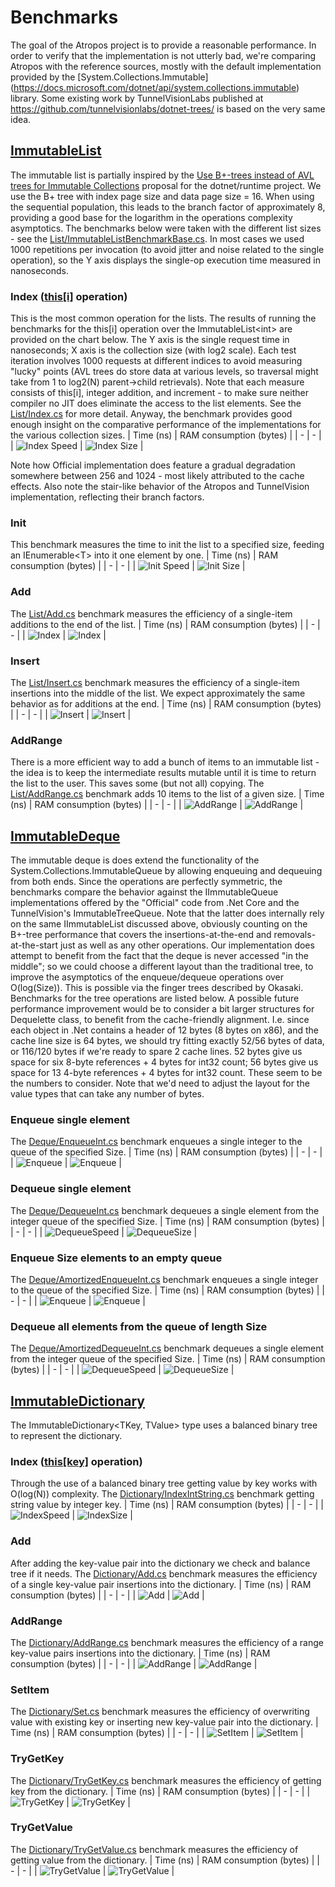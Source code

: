 # Benchmarks
The goal of the Atropos project is to provide a reasonable performance.
In order to verify that the implementation is not utterly bad, we're comparing Atropos with the reference sources, mostly with the 
default implementation provided by the [System.Collections.Immutable] (https://docs.microsoft.com/dotnet/api/system.collections.immutable) library.
Some existing work by TunnelVisionLabs published at https://github.com/tunnelvisionlabs/dotnet-trees/ is based on the very same idea.
## [ImmutableList](../Atropos/Documentation/ImmutableList-T-.md 'Atropos.ImmutableList&lt;T&gt;')
The immutable list is partially inspired by the [Use B+-trees instead of AVL trees for Immutable Collections](https://github.com/dotnet/runtime/issues/14477) proposal for the dotnet/runtime project.
We use the B+ tree with index page size and data page size = 16. When using the sequential population, this leads to the branch factor of approximately 8, providing a good base for the 
logarithm in the operations complexity asymptotics. 
The benchmarks below were taken with the different list sizes - see the [List/ImmutableListBenchmarkBase.cs](./List/ImmutableListBenchmarkBase.cs#L39).
In most cases we used 1000 repetitions per invocation (to avoid jitter and noise related to the single operation), so the Y axis displays the single-op execution time measured in nanoseconds. 
### Index ([this[i]](../Atropos/Documentation/ImmutableList-T--this-int-.md) operation)
This is the most common operation for the lists. 
The results of running the benchmarks for the this[i] operation over the ImmutableList&lt;int&gt; are provided on the chart below. The Y axis is the single request time in nanoseconds; X axis is the collection size (with log2 scale).
Each test iteration involves 1000 requests at different indices to avoid measuring "lucky" points (AVL trees do store data at various levels, so traversal might take from 1 to log2(N) parent->child retrievals).
Note that each measure consists of this[i], integer addition, and increment - to make sure neither compiler no JIT does eliminate the access to the list elements. 
See the [List/Index.cs](./List/Index.cs) for more detail.
Anyway, the benchmark provides good enough insight on the comparative performance of the implementations for the various collection sizes.
| Time (ns) | RAM consumption (bytes) | 
| - | - |
| ![Index Speed](Atropos.Benchmarks.List.IndexInt.png) | ![Index Size](Atropos.Benchmarks.List.IndexInt.alloc.png) | 

Note how Official implementation does feature a gradual degradation somewhere between 256 and 1024 - most likely attributed to the cache effects.
Also note the stair-like behavior of the Atropos and TunnelVision implementation, reflecting their branch factors.
### Init
This benchmark measures the time to init the list to a specified size, feeding an IEnumerable&lt;T&gt; into it one element by one.
| Time (ns) | RAM consumption (bytes) | 
| - | - |
| ![Init Speed](Atropos.Benchmarks.List.InitInt.png) | ![Init Size](Atropos.Benchmarks.List.InitInt.png) |
### Add 
The [List/Add.cs](./List/Add.cs) benchmark measures the efficiency of a single-item additions to the end of the list. 
| Time (ns) | RAM consumption (bytes) | 
| - | - |
| ![Index](Atropos.Benchmarks.List.AddInt.png) | ![Index](Atropos.Benchmarks.List.AddInt.alloc.png) | 
### Insert
The [List/Insert.cs](./List/Insert.cs) benchmark measures the efficiency of a single-item insertions into the middle of the list. 
We expect approximately the same behavior as for additions at the end.
| Time (ns) | RAM consumption (bytes) | 
| - | - |
| ![Insert](Atropos.Benchmarks.List.InsertInt.png) | ![Insert](Atropos.Benchmarks.List.InsertInt.alloc.png) |
### AddRange
There is a more efficient way to add a bunch of items to an immutable list - the idea is to keep the intermediate results mutable until it is time to return the list to the user.
This saves some (but not all) copying.
The [List/AddRange.cs](./List/AddRange.cs) benchmark adds 10 items to the list of a given size.
| Time (ns) | RAM consumption (bytes) | 
| - | - |
| ![AddRange](Atropos.Benchmarks.List.AddRangeInt.png) | ![AddRange](Atropos.Benchmarks.List.AddRangeInt.alloc.png) |
## [ImmutableDeque](../Atropos/Documentation/ImmutableDeque-T-.md 'Atropos.ImmutableDeque&lt;T&gt;')
The immutable deque is does extend the functionality of the System.Collections.ImmutableQueue by allowing enqueuing and dequeuing from both ends. 
Since the operations are perfectly symmetric, the benchmarks compare the behavior against the IImmutableQueue implementations offered by the "Official" code from .Net Core and the TunnelVision's ImmutableTreeQueue. Note that the latter does internally rely on the same IImmutableList discussed above, obviously counting on the B+-tree performance that covers the insertions-at-the-end and removals-at-the-start just as well as any other operations.
Our implementation does attempt to benefit from the fact that the deque is never accessed "in the middle"; so we could choose a different layout than the traditional tree, to improve the asymptotics of the enqueue/dequeue operations over O(log(Size)). This is possible via the finger trees described by Okasaki. 
Benchmarks for the tree operations are listed below.
A possible future performance improvement would be to consider a bit larger structures for Dequelette class, to benefit from the cache-friendly alignment. 
I.e. since each object in .Net contains a header of 12 bytes (8 bytes on x86), and the cache line size is 64 bytes, we should try fitting exactly 52/56 bytes of data, or 116/120 bytes if we're ready to spare 2 cache lines. 
52 bytes give us space for six 8-byte references + 4 bytes for int32 count; 56 bytes give us space for 13 4-byte references + 4 bytes for int32 count.
These seem to be the numbers to consider. Note that we'd need to adjust the layout for the value types that can take any number of bytes.
### Enqueue single element
The [Deque/EnqueueInt.cs](./Deque/Enqueue.cs) benchmark enqueues a single integer to the queue of the specified Size.
| Time (ns) | RAM consumption (bytes) | 
| - | - |
| ![Enqueue](Atropos.Benchmarks.Deque.EnqueueInt.png) | ![Enqueue](Atropos.Benchmarks.Deque.EnqueueInt.alloc.png) |
### Dequeue single element
The [Deque/DequeueInt.cs](./Deque/Dequeue.cs) benchmark dequeues a single element from the integer queue of the specified Size.
| Time (ns) | RAM consumption (bytes) | 
| - | - |
| ![DequeueSpeed](Atropos.Benchmarks.Deque.DequeueInt.png) | ![DequeueSize](Atropos.Benchmarks.Deque.DequeueInt.alloc.png) |
### Enqueue Size elements to an empty queue
The [Deque/AmortizedEnqueueInt.cs](./Deque/AmortizedEnqueueInt.cs) benchmark enqueues a single integer to the queue of the specified Size.
| Time (ns) | RAM consumption (bytes) | 
| - | - |
| ![Enqueue](Atropos.Benchmarks.Deque.AmortizedEnqueueInt.png) | ![Enqueue](Atropos.Benchmarks.Deque.AmortizedEnqueueInt.alloc.png) |
### Dequeue all elements from the queue of length Size
The [Deque/AmortizedDequeueInt.cs](./Deque/AmortizedDequeue.cs) benchmark dequeues a single element from the integer queue of the specified Size.
| Time (ns) | RAM consumption (bytes) | 
| - | - |
| ![DequeueSpeed](Atropos.Benchmarks.Deque.DequeueInt.png) | ![DequeueSize](Atropos.Benchmarks.Deque.DequeueInt.alloc.png) |

## [ImmutableDictionary](../Atropos/Documentation/ImmutableDictionary-TKey_TValue-.md 'Atropos.ImmutableDictionary&lt;T&gt;')
The ImmutableDictionary<TKey, TValue> type uses a balanced binary tree to represent the dictionary.
### Index ([this[key]](../Atropos/Documentation/ImmutableDictionary-TKey_TValue--this-TKey-.md) operation)
Through the use of a balanced binary tree getting value by key works with O(log(N)) complexity.
The [Dictionary/IndexIntString.cs](./Dictionary/Index.cs) benchmark getting string value by integer key.
| Time (ns) | RAM consumption (bytes) | 
| - | - |
| ![IndexSpeed](Atropos.Benchmarks.Dictionary.IndexIntString.png) | ![IndexSize](Atropos.Benchmarks.Dictionary.IndexIntString.alloc.png) |
### Add
After adding the key-value pair into the dictionary we check and balance tree if it needs.
The [Dictionary/Add.cs](./Dictionary/Add.cs) benchmark measures the efficiency of a single key-value pair insertions into the dictionary. 
| Time (ns) | RAM consumption (bytes) | 
| - | - |
| ![Add](Atropos.Benchmarks.Dictionary.AddIntString.png) | ![Add](Atropos.Benchmarks.Dictionary.AddIntString.alloc.png) |
### AddRange
The [Dictionary/AddRange.cs](./Dictionary/AddRange.cs) benchmark measures the efficiency of a range key-value pairs insertions into the dictionary. 
| Time (ns) | RAM consumption (bytes) | 
| - | - |
| ![AddRange](Atropos.Benchmarks.Dictionary.AddRangeIntString.png) | ![AddRange](Atropos.Benchmarks.Dictionary.AddRangeIntString.alloc.png) |
### SetItem 
The [Dictionary/Set.cs](./Dictionary/Set.cs) benchmark measures the efficiency of overwriting value with existing key or inserting new key-value pair into the dictionary. 
| Time (ns) | RAM consumption (bytes) | 
| - | - |
| ![SetItem](Atropos.Benchmarks.Dictionary.SetIntString.png) | ![SetItem](Atropos.Benchmarks.Dictionary.SetIntString.alloc.png) |
### TryGetKey
The [Dictionary/TryGetKey.cs](./Dictionary/TryGetKey.cs) benchmark measures the efficiency of getting key from the dictionary. 
| Time (ns) | RAM consumption (bytes) | 
| - | - |
| ![TryGetKey](Atropos.Benchmarks.Dictionary.TryGetKeyIntString.png) | ![TryGetKey](Atropos.Benchmarks.Dictionary.TryGetKeyIntString.alloc.png) |
### TryGetValue
The [Dictionary/TryGetValue.cs](./Dictionary/TryGetValue.cs) benchmark measures the efficiency of getting value from the dictionary. 
| Time (ns) | RAM consumption (bytes) | 
| - | - |
| ![TryGetValue](Atropos.Benchmarks.Dictionary.TryGetValueIntString.png) | ![TryGetValue](Atropos.Benchmarks.Dictionary.TryGetValueIntString.alloc.png) |